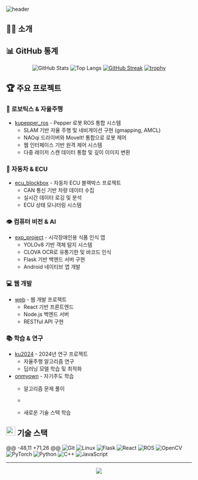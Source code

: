 ![header](https://capsule-render.vercel.app/api?type=wave&color=auto&height=300&section=header&text=Developer%20Profile&fontSize=70)



## 🙋‍♂️ 소개

## 📊 GitHub 통계
<div align="center">
  
![GitHub Stats](https://github-readme-stats.vercel.app/api?username=yeodonghyeon1&show_icons=true&theme=radical)
![Top Langs](https://github-readme-stats.vercel.app/api/top-langs/?username=yeodonghyeon1&layout=compact&theme=radical)
[![GitHub Streak](https://github-readme-streak-stats.herokuapp.com/?user=yeodonghyeon1&theme=radical)](https://git.io/streak-stats)
[![trophy](https://github-profile-trophy.vercel.app/?username=yeodonghyeon1&theme=radical&row=1&column=6)](https://github.com/ryo-ma/github-profile-trophy)

</div>

## 🏆 주요 프로젝트

### 🤖 로보틱스 & 자율주행
- [kupepper_ros](https://github.com/yeodonghyeon1/kupepper_ros) - Pepper 로봇 ROS 통합 시스템
  - SLAM 기반 자율 주행 및 네비게이션 구현 (gmapping, AMCL)
  - NAOqi 드라이버와 MoveIt! 통합으로 로봇 제어
  - 웹 인터페이스 기반 원격 제어 시스템
  - 다중 레이저 스캔 데이터 통합 및 깊이 이미지 변환

### 🚗 자동차 & ECU
- [ecu_blockbox](https://github.com/yeodonghyeon1/ecu_blockbox) - 자동차 ECU 블랙박스 프로젝트
  - CAN 통신 기반 차량 데이터 수집
  - 실시간 데이터 로깅 및 분석
  - ECU 상태 모니터링 시스템

### 👁️ 컴퓨터 비전 & AI
- [exp_project](https://github.com/yeodonghyeon1/exp_project) - 시각장애인용 식품 인식 앱
  - YOLOv8 기반 객체 탐지 시스템
  - CLOVA OCR로 유통기한 및 바코드 인식
  - Flask 기반 백엔드 서버 구현
  - Android 네이티브 앱 개발

### 💻 웹 개발
- [web](https://github.com/yeodonghyeon1/web) - 웹 개발 프로젝트
  - React 기반 프론트엔드
  - Node.js 백엔드 서버
  - RESTful API 구현

### 📚 학습 & 연구
- [ku2024](https://github.com/yeodonghyeon1/ku2024) - 2024년 연구 프로젝트
  - 자율주행 알고리즘 연구
  - 딥러닝 모델 학습 및 최적화
- [onmyown](https://github.com/yeodonghyeon1/onmyown) - 자기주도 학습
  - 알고리즘 문제 풀이
 
  - 
  - 새로운 기술 스택 학습

## <img src="https://media.giphy.com/media/jSKBmKkvo2dPQQtsR1/giphy.gif" width="25px"> 기술 스택

@@ -48,11 +71,26 @@
![Git](https://img.shields.io/badge/Git-F05032?style=for-the-badge&logo=git&logoColor=white)
![Linux](https://img.shields.io/badge/Linux-FCC624?style=for-the-badge&logo=linux&logoColor=black)
![Flask](https://img.shields.io/badge/Flask-000000?style=for-the-badge&logo=flask&logoColor=white)
![React](https://img.shields.io/badge/React-61DAFB?style=for-the-badge&logo=react&logoColor=black)
![ROS](https://img.shields.io/badge/ROS-22314E?style=for-the-badge&logo=ros&logoColor=white)
![OpenCV](https://img.shields.io/badge/OpenCV-5C3EE8?style=for-the-badge&logo=opencv&logoColor=white)
![PyTorch](https://img.shields.io/badge/PyTorch-EE4C2C?style=for-the-badge&logo=pytorch&logoColor=white)
![Python](https://img.shields.io/badge/Python-3776AB?style=for-the-badge&logo=Python&logoColor=white)
![C++](https://img.shields.io/badge/C++-00599C?style=for-the-badge&logo=c%2B%2B&logoColor=white)
![JavaScript](https://img.shields.io/badge/JavaScript-F7DF1E?style=for-the-badge&logo=javascript&logoColor=black)

</div>

---
<div align="center">
  <img src="https://komarev.com/ghpvc/?username=yeodonghyeon1&color=blueviolet&style=for-the-badge">
</div>
